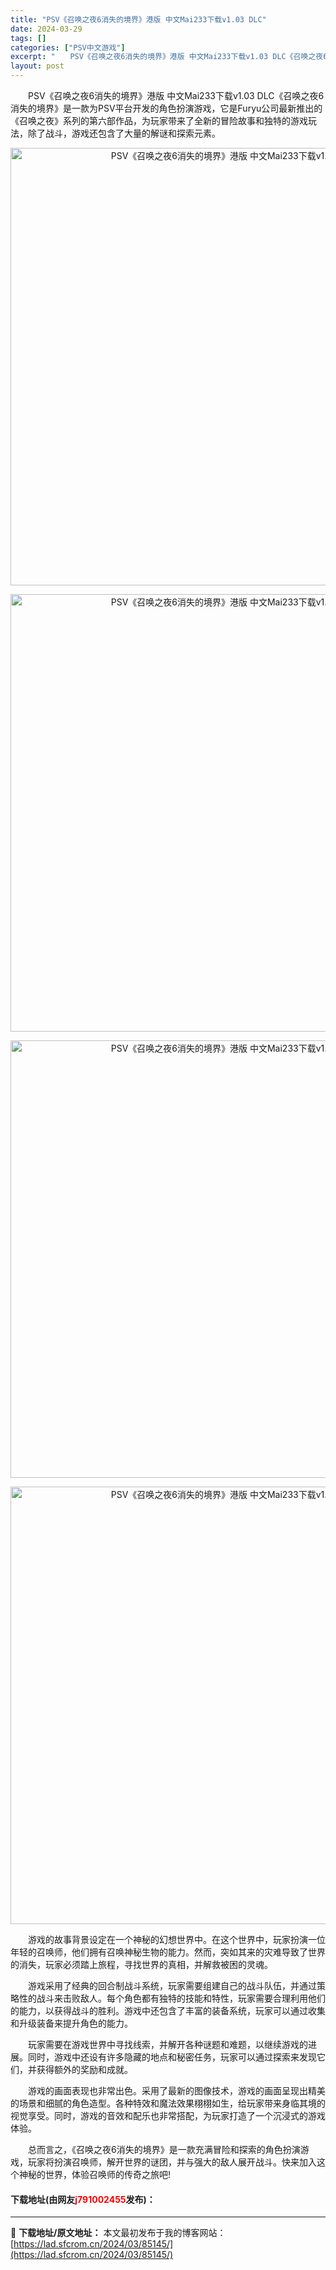 ```yaml
---
title: "PSV《召唤之夜6消失的境界》港版 中文Mai233下载v1.03 DLC"
date: 2024-03-29
tags: []
categories: ["PSV中文游戏"]
excerpt: "　　PSV《召唤之夜6消失的境界》港版 中文Mai233下载v1.03 DLC《召唤之夜6消失的境界》是一款为PSV平台开发的角色扮演游戏，它是Furyu公司最新推出的《召唤之夜》系列的第六部作品，为玩家带来了全新的冒险故事和独特的游戏玩法，除了战斗，游戏还包含了大量的解谜和探索元素。 　　游戏的故&hellip;"
layout: post
---
```


 <p>　　PSV《召唤之夜6消失的境界》港版 中文Mai233下载v1.03 DLC《召唤之夜6消失的境界》是一款为PSV平台开发的角色扮演游戏，它是Furyu公司最新推出的《召唤之夜》系列的第六部作品，为玩家带来了全新的冒险故事和独特的游戏玩法，除了战斗，游戏还包含了大量的解谜和探索元素。</p> <p align="center"><img align="" border="0" src="https://lad.sfcrom.cn/wp-content/uploads/2024/03/20240329_660673e9656a9.webp" width="700" alt="PSV《召唤之夜6消失的境界》港版 中文Mai233下载v1.03 DLC" /></p> <p align="center"><img align="" border="0" src="https://lad.sfcrom.cn/wp-content/uploads/2024/03/20240329_660673e9cf371.webp" width="700" alt="PSV《召唤之夜6消失的境界》港版 中文Mai233下载v1.03 DLC" /></p> <p align="center"><img align="" border="0" src="https://lad.sfcrom.cn/wp-content/uploads/2024/03/20240329_660673ea3fff3.webp" width="700" alt="PSV《召唤之夜6消失的境界》港版 中文Mai233下载v1.03 DLC" /></p> <p align="center"><img align="" border="0" src="https://lad.sfcrom.cn/wp-content/uploads/2024/03/20240329_660673eaa8b89.webp" width="700" alt="PSV《召唤之夜6消失的境界》港版 中文Mai233下载v1.03 DLC" /></p> <p>　　游戏的故事背景设定在一个神秘的幻想世界中。在这个世界中，玩家扮演一位年轻的召唤师，他们拥有召唤神秘生物的能力。然而，突如其来的灾难导致了世界的消失，玩家必须踏上旅程，寻找世界的真相，并解救被困的灵魂。</p> <p>　　游戏采用了经典的回合制战斗系统，玩家需要组建自己的战斗队伍，并通过策略性的战斗来击败敌人。每个角色都有独特的技能和特性，玩家需要合理利用他们的能力，以获得战斗的胜利。游戏中还包含了丰富的装备系统，玩家可以通过收集和升级装备来提升角色的能力。</p> <p>　　玩家需要在游戏世界中寻找线索，并解开各种谜题和难题，以继续游戏的进展。同时，游戏中还设有许多隐藏的地点和秘密任务，玩家可以通过探索来发现它们，并获得额外的奖励和成就。</p> <p>　　游戏的画面表现也非常出色。采用了最新的图像技术，游戏的画面呈现出精美的场景和细腻的角色造型。各种特效和魔法效果栩栩如生，给玩家带来身临其境的视觉享受。同时，游戏的音效和配乐也非常搭配，为玩家打造了一个沉浸式的游戏体验。</p> <p>　　总而言之，《召唤之夜6消失的境界》是一款充满冒险和探索的角色扮演游戏，玩家将扮演召唤师，解开世界的谜团，并与强大的敌人展开战斗。快来加入这个神秘的世界，体验召唤师的传奇之旅吧!</p> <p><h4>下载地址(由网友<font color="red">j791002455</font>发布)：</h4></p> 

---
📖 **下载地址/原文地址：** 本文最初发布于我的博客网站：[https://lad.sfcrom.cn/2024/03/85145/](https://lad.sfcrom.cn/2024/03/85145/)
